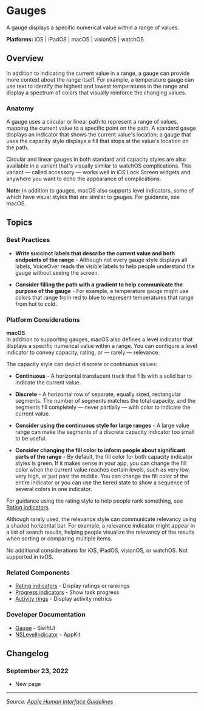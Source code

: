 # Gauges

A gauge displays a specific numerical value within a range of values.

**Platforms:** iOS | iPadOS | macOS | visionOS | watchOS

## Overview

In addition to indicating the current value in a range, a gauge can provide more context about the range itself. For example, a temperature gauge can use text to identify the highest and lowest temperatures in the range and display a spectrum of colors that visually reinforce the changing values.

### Anatomy

A gauge uses a circular or linear path to represent a range of values, mapping the current value to a specific point on the path. A standard gauge displays an indicator that shows the current value's location; a gauge that uses the capacity style displays a fill that stops at the value's location on the path.

Circular and linear gauges in both standard and capacity styles are also available in a variant that's visually similar to watchOS complications. This variant — called accessory — works well in iOS Lock Screen widgets and anywhere you want to echo the appearance of complications.

**Note:** In addition to gauges, macOS also supports level indicators, some of which have visual styles that are similar to gauges. For guidance, see macOS.

## Topics

### Best Practices

- **Write succinct labels that describe the current value and both endpoints of the range** - Although not every gauge style displays all labels, VoiceOver reads the visible labels to help people understand the gauge without seeing the screen.

- **Consider filling the path with a gradient to help communicate the purpose of the gauge** - For example, a temperature gauge might use colors that range from red to blue to represent temperatures that range from hot to cold.

### Platform Considerations

**macOS**  
In addition to supporting gauges, macOS also defines a level indicator that displays a specific numerical value within a range. You can configure a level indicator to convey capacity, rating, or — rarely — relevance.

The capacity style can depict discrete or continuous values:

- **Continuous** - A horizontal translucent track that fills with a solid bar to indicate the current value.
- **Discrete** - A horizontal row of separate, equally sized, rectangular segments. The number of segments matches the total capacity, and the segments fill completely — never partially — with color to indicate the current value.

- **Consider using the continuous style for large ranges** - A large value range can make the segments of a discrete capacity indicator too small to be useful.

- **Consider changing the fill color to inform people about significant parts of the range** - By default, the fill color for both capacity indicator styles is green. If it makes sense in your app, you can change the fill color when the current value reaches certain levels, such as very low, very high, or just past the middle. You can change the fill color of the entire indicator or you can use the tiered state to show a sequence of several colors in one indicator.

For guidance using the rating style to help people rank something, see [Rating indicators](https://developer.apple.com/design/human-interface-guidelines/rating-indicators).

Although rarely used, the relevance style can communicate relevancy using a shaded horizontal bar. For example, a relevance indicator might appear in a list of search results, helping people visualize the relevancy of the results when sorting or comparing multiple items.

No additional considerations for iOS, iPadOS, visionOS, or watchOS. Not supported in tvOS.

### Related Components

- [Rating indicators](https://developer.apple.com/design/human-interface-guidelines/rating-indicators) - Display ratings or rankings
- [Progress indicators](https://developer.apple.com/design/human-interface-guidelines/progress-indicators) - Show task progress
- [Activity rings](https://developer.apple.com/design/human-interface-guidelines/activity-rings) - Display activity metrics

### Developer Documentation

- [Gauge](https://developer.apple.com/documentation/swiftui/gauge) - SwiftUI
- [NSLevelIndicator](https://developer.apple.com/documentation/appkit/nslevelindicator) - AppKit

## Changelog

### September 23, 2022
- New page

---

*Source: [Apple Human Interface Guidelines](https://developer.apple.com/design/human-interface-guidelines/gauges)*